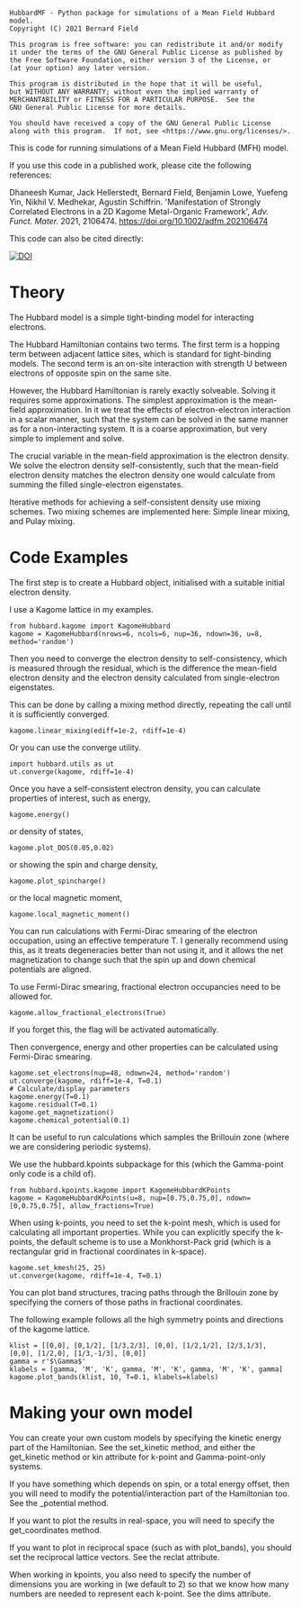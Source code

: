     HubbardMF - Python package for simulations of a Mean Field Hubbard model.
    Copyright (C) 2021 Bernard Field

    This program is free software: you can redistribute it and/or modify
    it under the terms of the GNU General Public License as published by
    the Free Software Foundation, either version 3 of the License, or
    (at your option) any later version.

    This program is distributed in the hope that it will be useful,
    but WITHOUT ANY WARRANTY; without even the implied warranty of
    MERCHANTABILITY or FITNESS FOR A PARTICULAR PURPOSE.  See the
    GNU General Public License for more details.

    You should have received a copy of the GNU General Public License
    along with this program.  If not, see <https://www.gnu.org/licenses/>.

This is code for running simulations of a Mean Field Hubbard (MFH) model.

If you use this code in a published work, please cite the following references:

Dhaneesh Kumar, Jack Hellerstedt, Bernard Field, Benjamin Lowe, Yuefeng Yin, Nikhil V. Medhekar, Agustin Schiffrin. 'Manifestation of Strongly Correlated Electrons in a 2D Kagome Metal-Organic Framework', *Adv. Funct. Mater.* 2021, 2106474. <https://doi.org/10.1002/adfm.202106474>

This code can also be cited directly:

[![DOI](https://zenodo.org/badge/DOI/10.5281/zenodo.5502306.svg)](https://doi.org/10.5281/zenodo.5502306)

# Theory

The Hubbard model is a simple tight-binding model for interacting electrons.

The Hubbard Hamiltonian contains two terms. The first term is a hopping term between adjacent lattice sites, which is standard for tight-binding models. The second term is an on-site interaction with strength U between electrons of opposite spin on the same site.

However, the Hubbard Hamiltonian is rarely exactly solveable. Solving it requires some approximations. The simplest approximation is the mean-field approximation. In it we treat the effects of electron-electron interaction in a scalar manner, such that the system can be solved in the same manner as for a non-interacting system. It is a coarse approximation, but very simple to implement and solve.

The crucial variable in the mean-field approximation is the electron density. We solve the electron density self-consistently, such that the mean-field electron density matches the electron density one would calculate from summing the filled single-electron eigenstates.

Iterative methods for achieving a self-consistent density use mixing schemes. Two mixing schemes are implemented here: Simple linear mixing, and Pulay mixing.

# Code Examples

The first step is to create a Hubbard object, initialised with a suitable initial electron density.

I use a Kagome lattice in my examples.

```python3
from hubbard.kagome import KagomeHubbard
kagome = KagomeHubbard(nrows=6, ncols=6, nup=36, ndown=36, u=8, method='random')
```

Then you need to converge the electron density to self-consistency, which is measured through the residual, which is the difference the mean-field electron density and the electron density calculated from single-electron eigenstates.

This can be done by calling a mixing method directly, repeating the call until it is sufficiently converged.
```python3
kagome.linear_mixing(ediff=1e-2, rdiff=1e-4)
```
Or you can use the converge utility.
```python3
import hubbard.utils as ut
ut.converge(kagome, rdiff=1e-4)
```

Once you have a self-consistent electron density, you can calculate properties of interest, such as energy,
```python3
kagome.energy()
```
or density of states,
```python3
kagome.plot_DOS(0.05,0.02)
```
or showing the spin and charge density,
```python3
kagome.plot_spincharge()
```
or the local magnetic moment,
```python3
kagome.local_magnetic_moment()
```

You can run calculations with Fermi-Dirac smearing of the electron occupation, using an effective temperature T. I generally recommend using this, as it treats degeneracies better than not using it, and it allows the net magnetization to change such that the spin up and down chemical potentials are aligned.

To use Fermi-Dirac smearing, fractional electron occupancies need to be allowed for.
```python3
kagome.allow_fractional_electrons(True)
```
If you forget this, the flag will be activated automatically.

Then convergence, energy and other properties can be calculated using Fermi-Dirac smearing.
```python3
kagome.set_electrons(nup=48, ndown=24, method='random')
ut.converge(kagome, rdiff=1e-4, T=0.1)
# Calculate/display parameters
kagome.energy(T=0.1)
kagome.residual(T=0.1)
kagome.get_magnetization()
kagome.chemical_potential(0.1)
```

It can be useful to run calculations which samples the Brillouin zone (where we are considering periodic systems).

We use the hubbard.kpoints subpackage for this (which the Gamma-point only code is a child of).
```python3
from hubbard.kpoints.kagome import KagomeHubbardKPoints
kagome = KagomeHubbardKPoints(u=8, nup=[0.75,0.75,0], ndown=[0,0.75,0.75], allow_fractions=True)
```
When using k-points, you need to set the k-point mesh, which is used for calculating all important properties. While you can explicitly specify the k-points, the default scheme is to use a Monkhorst-Pack grid (which is a rectangular grid in fractional coordinates in k-space).
```python3
kagome.set_kmesh(25, 25)
ut.converge(kagome, rdiff=1e-4, T=0.1)
```
You can plot band structures, tracing paths through the Brillouin zone by specifying the corners of those paths in fractional coordinates.

The following example follows all the high symmetry points and directions of the kagome lattice.
```python3
klist = [[0,0], [0,1/2], [1/3,2/3], [0,0], [1/2,1/2], [2/3,1/3], [0,0], [1/2,0], [1/3,-1/3], [0,0]]
gamma = r'$\Gamma$'
klabels = [gamma, 'M', 'K', gamma, 'M', 'K', gamma, 'M', 'K', gamma]
kagome.plot_bands(klist, 10, T=0.1, klabels=klabels)
```

# Making your own model

You can create your own custom models by specifying the kinetic energy part of the Hamiltonian. See the set\_kinetic method, and either the get\_kinetic method or kin attribute for k-point and Gamma-point-only systems.

If you have something which depends on spin, or a total energy offset, then you will need to modify the potential/interaction part of the Hamiltonian too. See the \_potential method.

If you want to plot the results in real-space, you will need to specify the get\_coordinates method.

If you want to plot in reciprocal space (such as with plot\_bands), you should set the reciprocal lattice vectors. See the reclat attribute.

When working in kpoints, you also need to specify the number of dimensions you are working in (we default to 2) so that we know how many numbers are needed to represent each k-point. See the dims attribute.

